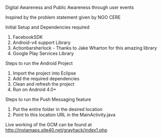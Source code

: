 Digital Awareness and Public Awareness through user events

Inspired by the problem statement given by NGO CERE

Initial Setup and Dependencies required
1. FacebookSDK
2. Android-v4 support Library
3. Actionbarsherlock - Thanks to Jake Wharton for this amazing library
4. Google Play Services Library

Steps to run the Android Project
1. Import the project into Eclipse
2. Add the required dependencies
3. Clean and refresh the project
4. Run on Android 4.0+

Steps to run the Push Messaging feature
1. Put the entire folder in the desired location
2. Point to this location URL in the MainActivity.java

Live working of the GCM can be found at http://instamaps.site40.net/grayhack/index1.php

